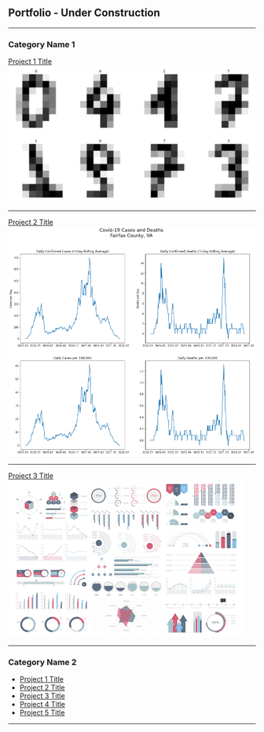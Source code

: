 ## Portfolio - Under Construction

---

### Category Name 1 

[Project 1 Title](/projects/handwritten_digits_classifier)
<img src="images/handwritten_digits.png?raw=true"/>

---
[Project 2 Title](/projects/covid_counties_fairfax.html)
<img src="images/output_8_0.png?raw=true"/>

---
[Project 3 Title](http://example.com/)
<img src="images/dummy_thumbnail.jpg?raw=true"/>

---

### Category Name 2

- [Project 1 Title](/sample_page)
- [Project 2 Title](http://example.com/)
- [Project 3 Title](http://example.com/)
- [Project 4 Title](http://example.com/)
- [Project 5 Title](http://example.com/)

---
